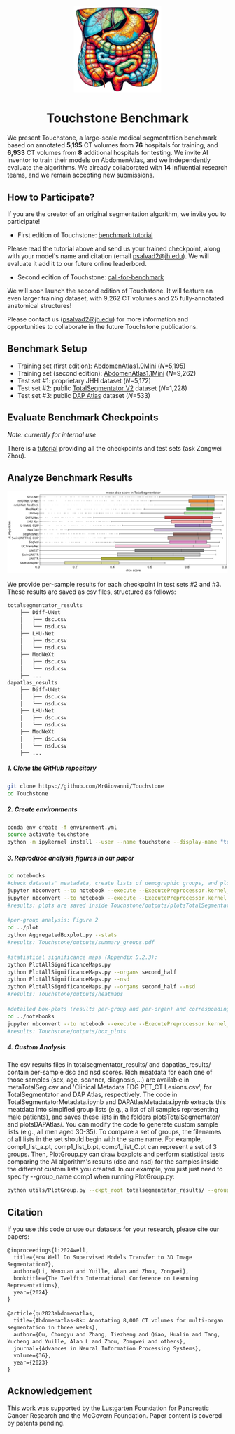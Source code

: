 <div align="center">
  <img src="utils/AbdomenAtlas.png" alt="Touchstone Benchmark" width="200">
  <br>
  <h1><strong>Touchstone Benchmark</strong></h1>
</div>

We present Touchstone, a large-scale  medical segmentation benchmark based on annotated **5,195** CT volumes from **76** hospitals for training, and **6,933** CT volumes from **8** additional hospitals for testing. We invite AI inventor to train their models on AbdomenAtlas, and we independently evaluate the algorithms. We already collaborated with **14** influential research teams, and we remain accepting new submissions.


## How to Participate?

If you are the creator of an original segmentation algorithm, we invite you to participate!

- First edition of Touchstone: [benchmark tutorial](https://www.cs.jhu.edu/~zongwei/advert/TutorialBenchmarkV1.pdf)

Please read the tutorial above and send us your trained checkpoint, along with your model's name and citation (email psalvad2@jh.edu). We will evaluate it add it to our future online leaderbord.

- Second edition of Touchstone: [call-for-benchmark](https://www.cs.jhu.edu/~zongwei/advert/Call4Benchmark.pdf)

We will soon launch the second edition of Touchstone. It will feature an even larger training dataset, with 9,262 CT volumes and 25 fully-annotated anatomical structures!

Please contact us (psalvad2@jh.edu) for more information and opportunities to collaborate in the future Touchstone publications.

## Benchmark Setup

- Training set (first edition): [AbdomenAtlas1.0Mini](https://huggingface.co/datasets/AbdomenAtlas/AbdomenAtlas1.0Mini) (*N*=5,195)
- Training set (second edition): [AbdomenAtlas1.1Mini](https://huggingface.co/datasets/AbdomenAtlas/_AbdomenAtlas1.1Mini) (*N*=9,262)
- Test set #1: proprietary JHH dataset (*N*=5,172)
- Test set #2: public [TotalSegmentator V2](https://github.com/wasserth/TotalSegmentator) dataset (*N*=1,228)
- Test set #3: public [DAP Atlas](https://github.com/alexanderjaus/AtlasDataset) dataset (*N*=533)

## Evaluate Benchmark Checkpoints

*Note: currently for internal use*

There is a [tutorial]() providing all the checkpoints and test sets (ask Zongwei Zhou).


## Analyze Benchmark Results

<p align="center">
  <img src="utils/DiceTotalSegmentator.png" alt="Touchstone Benchmark" width="700">
</p>


We provide per-sample results for each checkpoint in test sets #2 and #3. These results are saved as csv files, structured as follows:

```
totalsegmentator_results
    ├── Diff-UNet
    │   ├── dsc.csv
    │   └── nsd.csv
    ├── LHU-Net
    │   ├── dsc.csv
    │   └── nsd.csv
    ├── MedNeXt
    │   ├── dsc.csv
    │   └── nsd.csv
    ├── ...
dapatlas_results
    ├── Diff-UNet
    │   ├── dsc.csv
    │   └── nsd.csv
    ├── LHU-Net
    │   ├── dsc.csv
    │   └── nsd.csv
    ├── MedNeXt
    │   ├── dsc.csv
    │   └── nsd.csv
    ├── ...
```

##### 1. Clone the GitHub repository

```bash
git clone https://github.com/MrGiovanni/Touchstone
cd Touchstone
```

##### 2. Create environments

```bash
conda env create -f environment.yml
source activate touchstone
python -m ipykernel install --user --name touchstone --display-name "touchstone"
```

##### 3. Reproduce analysis figures in our paper

```bash
cd notebooks
#check datasets' meatadata, create lists of demographic groups, and plots in Figure 1:
jupyter nbconvert --to notebook --execute --ExecutePreprocessor.kernel_name=touchstone TotalSegmentatorMetadata.ipynb
jupyter nbconvert --to notebook --execute --ExecutePreprocessor.kernel_name=touchstone DAPAtlasMetadata.ipynb
#results: plots are saved inside Touchstone/outputs/plotsTotalSegmentator/ and Touchstone/outputs/plotsDAPAtlas/

#per-group analysis: Figure 2 
cd ../plot
python AggregatedBoxplot.py --stats
#results: Touchstone/outputs/summary_groups.pdf

#statistical significance maps (Appendix D.2.3):
python PlotAllSignificanceMaps.py
python PlotAllSignificanceMaps.py --organs second_half
python PlotAllSignificanceMaps.py --nsd
python PlotAllSignificanceMaps.py --organs second_half --nsd
#results: Touchstone/outputs/heatmaps

#detailed box-plots (results per-group and per-organ) and corresponding statistical tests (figures in Appendix D.4 and D.5):
cd ../notebooks
jupyter nbconvert --to notebook --execute --ExecutePreprocessor.kernel_name=touchstone GroupAnalysis.ipynb
#results: Touchstone/outputs/box_plots
```

##### 4. Custom Analysis

The csv results files in totalsegmentator_results/ and dapatlas_results/ contain per-sample dsc and nsd scores. Rich meatdata for each one of those samples (sex, age, scanner, diagnosis,...) are available in metaTotalSeg.csv and 'Clinical Metadata FDG PET_CT Lesions.csv', for TotalSegmentator and DAP Atlas, respectively. The code in TotalSegmentatorMetadata.ipynb and DAPAtlasMetadata.ipynb extracts this meatdata into simplfied group lists (e.g., a list of all samples representing male patients), and saves these lists in the folders plotsTotalSegmentator/ and plotsDAPAtlas/. You can modify the code to generate custom sample lists (e.g., all men aged 30-35). To compare a set of groups, the filenames of all lists in the set should begin with the same name. For example, comp1_list_a.pt, comp1_list_b.pt, comp1_list_C.pt can represent a set of 3 groups. Then, PlotGroup.py can draw boxplots and perform statistical tests comparing the AI algorithm's results (dsc and nsd) for the samples inside the different custom lists you created. In our example, you just just need to specify --group_name comp1 when running PlotGroup.py:

```bash
python utils/PlotGroup.py --ckpt_root totalsegmentator_results/ --group_root outputs/plotsTotalSegmentator/ --group_name comp1 --organ liver --stats
```

## Citation

If you use this code or use our datasets for your research, please cite our papers:

```
@inproceedings{li2024well,
  title={How Well Do Supervised Models Transfer to 3D Image Segmentation?},
  author={Li, Wenxuan and Yuille, Alan and Zhou, Zongwei},
  booktitle={The Twelfth International Conference on Learning Representations},
  year={2024}
}

@article{qu2023abdomenatlas,
  title={Abdomenatlas-8k: Annotating 8,000 CT volumes for multi-organ segmentation in three weeks},
  author={Qu, Chongyu and Zhang, Tiezheng and Qiao, Hualin and Tang, Yucheng and Yuille, Alan L and Zhou, Zongwei and others},
  journal={Advances in Neural Information Processing Systems},
  volume={36},
  year={2023}
}
```

## Acknowledgement

This work was supported by the Lustgarten Foundation for Pancreatic Cancer Research and the McGovern Foundation. Paper content is covered by patents pending.
